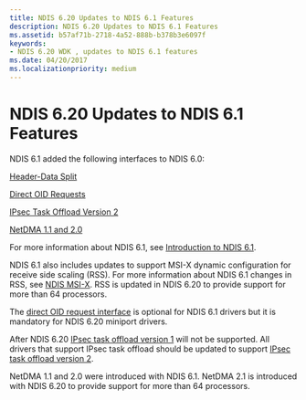 ```yaml
---
title: NDIS 6.20 Updates to NDIS 6.1 Features
description: NDIS 6.20 Updates to NDIS 6.1 Features
ms.assetid: b57af71b-2718-4a52-888b-b378b3e6097f
keywords:
- NDIS 6.20 WDK , updates to NDIS 6.1 features
ms.date: 04/20/2017
ms.localizationpriority: medium
---
```


# NDIS 6.20 Updates to NDIS 6.1 Features





NDIS 6.1 added the following interfaces to NDIS 6.0:

[Header-Data Split](header-data-split-in-ndis-6-1.md)

[Direct OID Requests](direct-oid-request-interface-in-ndis-6-1.md)

[IPsec Task Offload Version 2](ipsec-task-offload-version-2-in-ndis-6-1.md)

[NetDMA 1.1 and 2.0](netdma-updates-in-ndis-6-1.md)

For more information about NDIS 6.1, see [Introduction to NDIS 6.1](introduction-to-ndis-6-1.md).

NDIS 6.1 also includes updates to support MSI-X dynamic configuration for receive side scaling (RSS). For more information about NDIS 6.1 changes in RSS, see [NDIS MSI-X](ndis-msi-x.md). RSS is updated in NDIS 6.20 to provide support for more than 64 processors.

The [direct OID request interface](direct-oid-request-interface-in-ndis-6-1.md) is optional for NDIS 6.1 drivers but it is mandatory for NDIS 6.20 miniport drivers.

After NDIS 6.20 [IPsec task offload version 1](ipsec-offload-version-1.md) will not be supported. All drivers that support IPsec task offload should be updated to support [IPsec task offload version 2](ipsec-offload-version-2.md).

NetDMA 1.1 and 2.0 were introduced with NDIS 6.1. NetDMA 2.1 is introduced with NDIS 6.20 to provide support for more than 64 processors.

 

 





